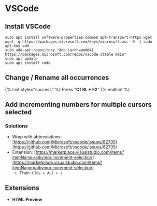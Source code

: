 # VSCode

## Install VSCode

```text
sudo apt install software-properties-common apt-transport-https wget
wget -q https://packages.microsoft.com/keys/microsoft.asc -O- | sudo apt-key add -
sudo add-apt-repository "deb [arch=amd64] https://packages.microsoft.com/repos/vscode stable main"
sudo apt update
sudo apt install code
```

## **Change / Rename all occurrences**

{% hint style="success" %}
Press "**CTRL +  F2**"
{% endhint %}

## Add incrementing numbers for multiple cursors selected

### Solutions

* Wrap with abbreviations: [https://github.com/Microsoft/vscode/issues/62705](https://github.com/Microsoft/vscode/issues/62705)
* Extension: [https://marketplace.visualstudio.com/items?itemName=albymor.increment-selection](https://marketplace.visualstudio.com/items?itemName=albymor.increment-selection)
  * Then: `CTRL + ALT + i`

## Extensions

* **HTML Preview**

